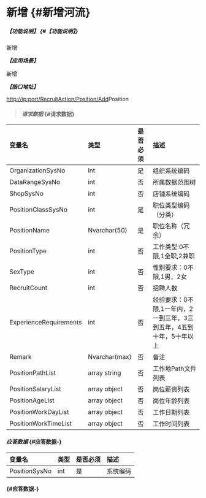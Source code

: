 # 新增 {#新增河流}

##### _【功能说明】_ {#【功能说明】}

新增

_**【应用场景】**_

新增

_**【接口地址】**_

[http://ip:port/RecruitAction/Position/Add](http://ip:port/HMAction/River/AddRiver)Position

> #### _请求数据_ {#请求数据}

| 变量名 | 类型 | 是否必须 | 描述 |
| :--- | :--- | :--- | :--- |
| OrganizationSysNo | int | 是 | 组织系统编码 |
| DataRangeSysNo | int | 否 | 所属数据范围树 |
| ShopSysNo | int | 否 | 店铺系统编码 |
| PositionClassSysNo | int | 是 | 职位类型编码（分类） |
| PositionName | Nvarchar\(50\) | 是 | 职位名称（冗余） |
| PositionType | int | 否 | 工作类型:0不限,1全职,2兼职 |
| SexType | int | 否 | 性别要求：0不限,1男，2女 |
| RecruitCount | int | 否 | 招聘人数 |
| ExperienceRequirements | int | 否 | 经验要求：0不限,1一年内，2一到三年，3三到五年，4五到十年，5十年以上 |
| Remark | Nvarchar\(max\) | 否 | 备注 |
| PositionPathList | array string | 否 | 工作地Path文件列表 |
| PositionSalaryList | array object | 否 | 岗位薪资列表 |
| PositionAgeList | array object | 否 | 岗位年龄列表 |
| PositionWorkDayList | array object | 否 | 工作日期列表 |
| PositionWorkTimeList | array object | 否 | 工作时间列表 |



#### _应答数据_ {#应答数据-}

| 变量名 | 类型 | 是否必须 | 描述 |
| :--- | :--- | :--- | :--- |
| PositionSysNo | int | 是 | 系统编码 |

####  {#应答数据-}



